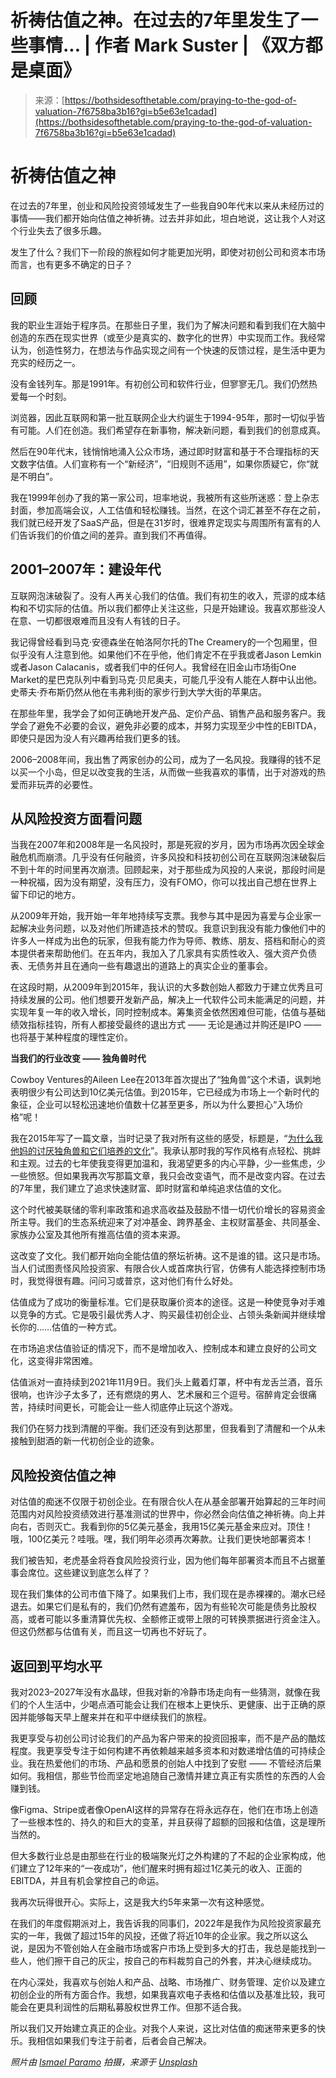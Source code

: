 <!--yml

category: 未分类

date: 2024-05-27 14:51:06

-->

# 祈祷估值之神。在过去的7年里发生了一些事情... | 作者 Mark Suster | 《双方都是桌面》

> 来源：[https://bothsidesofthetable.com/praying-to-the-god-of-valuation-7f6758ba3b16?gi=b5e63e1cadad](https://bothsidesofthetable.com/praying-to-the-god-of-valuation-7f6758ba3b16?gi=b5e63e1cadad)

# 祈祷估值之神

在过去的7年里，创业和风险投资领域发生了一些我自90年代末以来从未经历过的事情——我们都开始向估值之神祈祷。过去并非如此，坦白地说，这让我个人对这个行业失去了很多乐趣。

发生了什么？我们下一阶段的旅程如何才能更加光明，即使对初创公司和资本市场而言，也有更多不确定的日子？

## 回顾

我的职业生涯始于程序员。在那些日子里，我们为了解决问题和看到我们在大脑中创造的东西在现实世界（或至少是真实的、数字化的世界）中实现而工作。我经常认为，创造性努力，在想法与作品实现之间有一个快速的反馈过程，是生活中更为充实的经历之一。

没有金钱列车。那是1991年。有初创公司和软件行业，但寥寥无几。我们仍然热爱每一个时刻。

浏览器，因此互联网和第一批互联网企业大约诞生于1994-95年，那时一切似乎皆有可能。人们在创造。我们希望存在新事物，解决新问题，看到我们的创意成真。

然后在90年代末，钱悄悄地涌入公众市场，通过即时财富和基于不合理指标的天文数字估值。人们宣称有一个“新经济”，“旧规则不适用”，如果你质疑它，你“就是不明白”。

我在1999年创办了我的第一家公司，坦率地说，我被所有这些所迷惑：登上杂志封面，参加高端会议，人工估值和轻松赚钱。当然，在这个词汇甚至不存在之前，我们就已经开发了SaaS产品，但是在31岁时，很难界定现实与周围所有富有的人们告诉我们的价值之间的差异。直到我们不再值得。

## 2001–2007年：建设年代

互联网泡沫破裂了。没有人再关心我们的估值。我们有初生的收入，荒谬的成本结构和不切实际的估值。所以我们都停止关注这些，只是开始建设。我喜欢那些没人在意、一切都很艰难而且没有人有钱的日子。

我记得曾经看到马克·安德森坐在帕洛阿尔托的The Creamery的一个包厢里，但似乎没有人注意到他。如果他们不在乎他，他们肯定不在乎我或者Jason Lemkin或者Jason Calacanis，或者我们中的任何人。我曾经在旧金山市场街One Market的星巴克队列中看到马克·贝尼奥夫，可能几乎没有人能在人群中认出他。史蒂夫·乔布斯仍然从他在韦弗利街的家步行到大学大街的苹果店。

在那些年里，我学会了如何正确地开发产品、定价产品、销售产品和服务客户。我学会了避免不必要的会议，避免非必要的成本，并努力实现至少中性的EBITDA，即使只是因为没人有兴趣再给我们更多的钱。

2006–2008年间，我出售了两家创办的公司，成为了一名风投。我赚得的钱不足以买一个小岛，但足以改变我的生活，从而做一些我喜欢的事情，出于对游戏的热爱而非玩弄的必要性。

## **从风险投资方面看问题**

当我在2007年和2008年是一名风投时，那是死寂的岁月，因为市场再次因全球金融危机而崩溃。几乎没有任何融资，许多风投和科技初创公司在互联网泡沫破裂后不到十年的时间里再次崩溃。回顾起来，对于那些成为风投的人来说，那段时间是一种祝福，因为没有期望，没有压力，没有FOMO，你可以找出自己想在世界上留下印记的地方。

从2009年开始，我开始一年年地持续写支票。我参与其中是因为喜爱与企业家一起解决业务问题，以及对他们所建造技术的赞叹。我意识到我没有能力像他们中的许多人一样成为出色的玩家，但我有能力作为导师、教练、朋友、搭档和耐心的资本提供者来帮助他们。在五年内，我加入了几家具有实质性收入、强大资产负债表、无债务并且在通向一些有趣退出的道路上的真实企业的董事会。

在这段时期，从2009年到2015年，我认识的大多数创始人都致力于建立优秀且可持续发展的公司。他们想要开发新产品，解决上一代软件公司未能满足的问题，并实现年复一年的收入增长，同时控制成本。筹集资金依然困难但可能，估值与基础绩效指标挂钩，所有人都接受最终的退出方式 —— 无论是通过并购还是IPO —— 也将基于某种程度的理性定价。

**当我们的行业改变 —— 独角兽时代**

Cowboy Ventures的Aileen Lee在2013年首次提出了“独角兽”这个术语，讽刺地表明很少有公司达到10亿美元估值。到2015年，它已经成为市场上一个新时代的象征，企业可以轻松迅速地价值数十亿甚至更多，所以为什么要担心“入场价格”呢！

我在2015年写了一篇文章，当时记录了我对所有这些的感受，标题是，“[为什么我他妈的讨厌独角兽和它们培养的文化](/why-i-fucking-hate-unicorns-and-the-culture-they-breed-9b30fcc98019)”。我承认那时我的写作风格有点轻松、挑衅和主观。过去的七年使我变得更加温和，我渴望更多的内心平静，少一些焦虑，少一些愤怒。但如果我再次写那篇文章，我只会改变语气，而不是改变内容。在过去的7年里，我们建立了追求快速财富、即时财富和单纯追求估值的文化。

这个时代被美联储的零利率政策和追求高收益及鼓励不惜一切代价增长的容易资金所主导。我们的生态系统迎来了对冲基金、跨界基金、主权财富基金、共同基金、家族办公室及其他所有推高估值的资本来源。

这改变了文化。我们都开始向全能估值的祭坛祈祷。这不是谁的错。这只是市场。当人们试图责怪风险投资家、有限合伙人或首席执行官，仿佛有人能选择控制市场时，我觉得很有趣。问问习或普京，这对他们有什么好处。

估值成为了成功的衡量标准。它们是获取廉价资本的途径。这是一种使竞争对手难以竞争的方式。它是吸引最优秀人才、购买最佳初创企业、占领头条新闻并继续增长你的……估值的一种方式。

在市场追求估值验证的情况下，而不是增加收入、控制成本和建立良好的公司文化，这变得非常困难。

估值派对一直持续到2021年11月9日。我们头上戴着灯罩，杯中有龙舌兰酒，音乐很响，也许沙子太多了，还有燃烧的男人、艺术展和三个逗号。宿醉肯定会很痛苦，持续时间更长，可能会让一些人彻底停止玩这个游戏。

我们仍在努力找到清醒的平衡。我们还没有到达那里，但我看到了清醒和一个从未接触到甜酒的新一代初创企业的迹象。

## 风险投资估值之神

对估值的痴迷不仅限于初创企业。在有限合伙人在从基金部署开始算起的三年时间范围内对风险投资绩效进行基准测试的世界中，你必然会向估值之神祈祷。向上并向右，否则灭亡。我看到你的5亿美元基金，我用15亿美元基金来应对。顶住！哦，100亿美元？哇哦。嘿，我们明年必须再次筹款。让我们更快地部署资本！

我们被告知，老虎基金将吞食风险投资行业，因为他们每年部署资本而且不占据董事会席位。这些建议到底怎么样了？

现在我们集体的公司市值下降了。如果我们上市，我们现在是赤裸裸的。潮水已经退去。如果它们是私有的，我们仍然有遮羞布，因为有些轮次可能是债务比股权高，或者可能以多重清算优先权、全额修正或带上限的可转换票据进行资金注入。但这仍然都与估值有关，而且这一切再也不好玩了。

## 返回到平均水平

我对2023–2027年没有水晶球，但我对新的冷静市场走向有一些猜测，就像在我们的个人生活中，少喝点酒可能会让我们在根本上更快乐、更健康、出于正确的原因并能够每天早上醒来并在和平中继续我们的旅程。

我更享受与初创公司讨论我们的产品为客户带来的投资回报率，而不是产品的酷炫程度。我更享受专注于如何构建不再依赖越来越多资本和对数递增估值的可持续企业。我在热爱他们的市场、产品和愿景的创始人中找到了安慰 —— 不管经济后果如何。我相信，那些节俭而坚定地追随自己激情并建立真正有实质性的东西的人会赚到钱。

像Figma、Stripe或者像OpenAI这样的异常存在将永远存在，他们在市场上创造了一些根本性的、持久的和巨大的变革，并且获得了超额的回报和估值，这是理所当然的。

但大多数行业总是由那些在行业的极端聚光灯之外构建的了不起的企业家构成，他们建立了12年来的“一夜成功”，他们醒来时拥有超过1亿美元的收入、正面的EBITDA，并且有机会掌控自己的命运。

我再次玩得很开心。实际上，这是我大约5年来第一次有这种感觉。

在我们的年度假期派对上，我告诉我的同事们，2022年是我作为风险投资家最充实的一年，我做了超过15年的风投，还做了将近10年的企业家。我之所以这么说，是因为不管创始人在金融市场或客户市场上受到多大的打击，我总是能找到一些人，他们擦干自己的灰尘，按自己的布料裁剪自己的外套，并决心继续成功。

在内心深处，我喜欢与创始人和产品、战略、市场推广、财务管理、定价以及建立初创企业的所有方面合作。我想，如果我喜欢电子表格和估值以及基准比较，我可能会在更具利润性的后期私募股权世界工作。但那不适合我。

所以我们又开始建立真正的企业。对我个人来说，这比对估值的痴迷带来更多的快乐。我相信如果我们专注于前者，后者会自己解决。

*照片由* [*Ismael Paramo*](https://unsplash.com/@ismaelparamo?utm_source=unsplash&utm_medium=referral&utm_content=creditCopyText) *拍摄，来源于* [*Unsplash*](https://unsplash.com/s/photos/pray-to-altar?utm_source=unsplash&utm_medium=referral&utm_content=creditCopyText)
